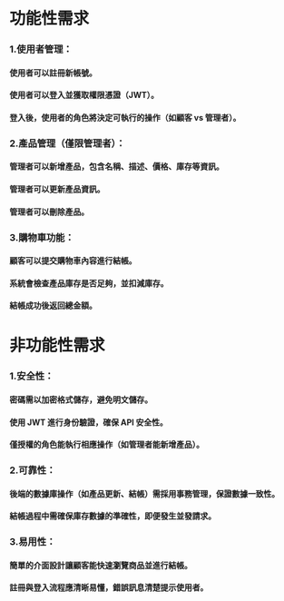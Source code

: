# 功能性需求 
### 1.使用者管理：
#### 使用者可以註冊新帳號。
#### 使用者可以登入並獲取權限憑證（JWT）。
#### 登入後，使用者的角色將決定可執行的操作（如顧客 vs 管理者）。
### 2.產品管理（僅限管理者）：
#### 管理者可以新增產品，包含名稱、描述、價格、庫存等資訊。
#### 管理者可以更新產品資訊。
#### 管理者可以刪除產品。

### 3.購物車功能：
#### 顧客可以提交購物車內容進行結帳。
#### 系統會檢查產品庫存是否足夠，並扣減庫存。
#### 結帳成功後返回總金額。

# 非功能性需求
### 1.安全性：
#### 密碼需以加密格式儲存，避免明文儲存。
#### 使用 JWT 進行身份驗證，確保 API 安全性。
#### 僅授權的角色能執行相應操作（如管理者能新增產品）。

### 2.可靠性：
#### 後端的數據庫操作（如產品更新、結帳）需採用事務管理，保證數據一致性。
#### 結帳過程中需確保庫存數據的準確性，即便發生並發請求。

### 3.易用性：
#### 簡單的介面設計讓顧客能快速瀏覽商品並進行結帳。
#### 註冊與登入流程應清晰易懂，錯誤訊息清楚提示使用者。
